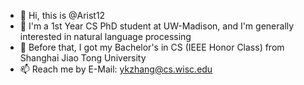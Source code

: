 - 👋 Hi, this is @Arist12
- 🌱 I'm a 1st Year CS PhD student at UW-Madison, and I'm generally interested in natural language processing
- 🚦 Before that, I got my Bachelor's in CS (IEEE Honor Class) from Shanghai Jiao Tong University
- 📫 Reach me by E-Mail: ykzhang@cs.wisc.edu


<!---
Arist12/Arist12 is a ✨ special ✨ repository because its `README.md` (this file) appears on your GitHub profile.
You can click the Preview link to take a look at your changes.
--->
